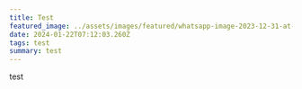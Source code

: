 ```yaml
---
title: Test
featured_image: ../assets/images/featured/whatsapp-image-2023-12-31-at-13.19.12.jpeg
date: 2024-01-22T07:12:03.260Z
tags: test
summary: test
---
```

test

